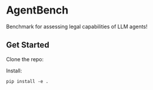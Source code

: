 # AgentBench
Benchmark for assessing legal capabilities of LLM agents!

## Get Started
Clone the repo:

Install:
```
pip install -e .
```

